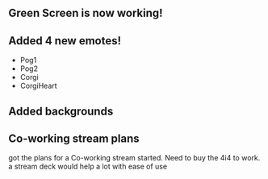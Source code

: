 ## Green Screen is now working!

## Added 4 new emotes!
- Pog1
- Pog2
- Corgi
- CorgiHeart

## Added backgrounds

## Co-working stream plans
got the plans for a Co-working stream started. Need to buy the 4i4 to work.
a stream deck would help a lot with ease of use



